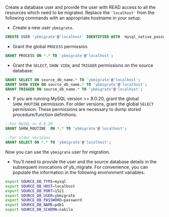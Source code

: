 
Create a database user and provide the user with READ access to all the resources which need to be migrated. Replace the `'localhost'` from the following commands with an appropriate hostname in your setup.

- Create a new user `ybmigrate`.

```sql
CREATE USER 'ybmigrate'@'localhost' IDENTIFIED WITH  mysql_native_password BY 'Password#123';
```

- Grant the global `PROCESS` permission.

```sql
GRANT PROCESS ON *.* TO 'ybmigrate'@'localhost';
```

- Grant the `SELECT`, `SHOW VIEW`, and `TRIGGER` permissions on the source database:

```sql
GRANT SELECT ON source_db_name.* TO 'ybmigrate'@'localhost';
GRANT SHOW VIEW ON source_db_name.* TO 'ybmigrate'@'localhost';
GRANT TRIGGER ON source_db_name.* TO 'ybmigrate'@'localhost';
```

- If you are running MySQL version >= 8.0.20, grant the global `SHOW_ROUTINE` permission. For older versions, grant the global `SELECT` permission. These permissions are necessary to dump stored procedure/function definitions.

```sql
--For MySQL >= 8.0.20
GRANT SHOW_ROUTINE  ON *.* TO 'ybmigrate'@'localhost';
```

```sql
--For older versions
GRANT SELECT ON *.* TO 'ybmigrate'@'localhost';
```

Now you can use the `ybmigrate` user for migration.

- You'll need to provide the user and the source database details in the subsequent invocations of yb_migrate. For convenience, you can populate the information in the following environment variables:

```sh
export SOURCE_DB_TYPE=mysql
export SOURCE_DB_HOST=localhost
export SOURCE_DB_PORT=1521
export SOURCE_DB_USER=ybmigrate
export SOURCE_DB_PASSWORD=password
export SOURCE_DB_NAME=pdb1
export SOURCE_DB_SCHEMA=sakila
```
